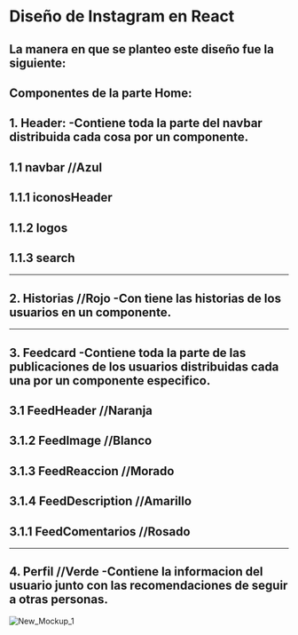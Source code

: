 # Diseño de Instagram en React
## La manera en que se planteo este diseño fue la siguiente:
## Componentes de la parte Home:

## 1. Header: -Contiene toda la parte del navbar distribuida cada cosa por un componente.        
## 1.1 navbar //Azul              
## 1.1.1 iconosHeader   
## 1.1.2 logos            
## 1.1.3 search         
**********************
## 2. Historias //Rojo  -Con tiene las historias de los usuarios en un componente.
**********************
## 3. Feedcard -Contiene toda la parte de las publicaciones de los usuarios distribuidas cada una por un componente especifico.
## 3.1 FeedHeader //Naranja 
## 3.1.2 FeedImage //Blanco
## 3.1.3 FeedReaccion //Morado 
## 3.1.4 FeedDescription //Amarillo
## 3.1.1 FeedComentarios //Rosado
**********************
## 4. Perfil //Verde -Contiene la informacion del usuario junto con las recomendaciones de seguir a otras personas.

![New_Mockup_1](https://user-images.githubusercontent.com/61366649/143068743-37402181-ed65-492f-8780-17c9f978083b.png)


